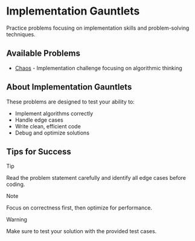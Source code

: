 # Implementation Gauntlets

Practice problems focusing on implementation skills and problem-solving techniques.

## Available Problems

- [Chaos](chaos.md) - Implementation challenge focusing on algorithmic thinking

## About Implementation Gauntlets

These problems are designed to test your ability to:
- Implement algorithms correctly
- Handle edge cases
- Write clean, efficient code
- Debug and optimize solutions

## Tips for Success

> [!TIP]
> Read the problem statement carefully and identify all edge cases before coding.

> [!NOTE]
> Focus on correctness first, then optimize for performance.

> [!WARNING]
> Make sure to test your solution with the provided test cases.
